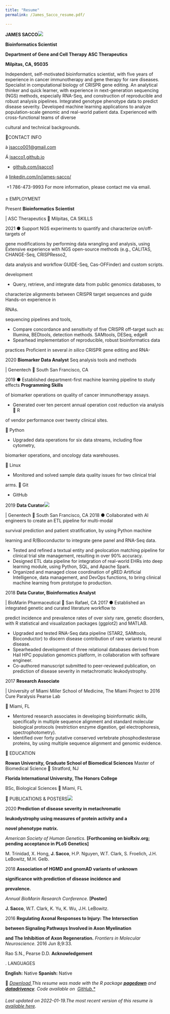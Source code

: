 ```yaml
---
title: "Resume"
permalink: /James_Sacco_resume.pdf/

---
```


**JAMES SACCO![](Aspose.Words.eb3063da-8c09-487f-9519-44c07f4ce427.001.png)**

**Bioinformatics Scientist**

**Department of Gene and Cell Therapy** **ASC Therapeutics** 

**Milpitas, CA, 95035**

Independent, self-motivated bioinformatics scientist, with five years of experience in cancer immunotherapy and gene therapy for rare diseases. Specialist in computational biology of CRISPR gene editing. An analytical thinker and quick learner, with experience in next-generation sequencing (NGS) methods, especially RNA-Seq, and construction of reproducible and robust analysis pipelines. Integrated genotype phenotype data to predict disease severity. Developed machine learning applications to analyze population-scale genomic and real-world patient data. Experienced with cross-functional teams of diverse

cultural and technical backgrounds.

CONTACT INFO

à <jsacco001@gmail.com>

Á [jsacco1.github.io](https://jsacco1.github.io/)

- [github.com/jsacco1](https://github.com/jsacco1)

á [linkedin.com/in/james-sacco/](https://www.linkedin.com/in/james-sacco/)

 +1 786-473-9993 For more information, please contact me via email.

± EMPLOYMENT

Present **Bioinformatics Scientist**

| ASC Therapeutics  Milpitas, CA SKILLS

2021 ● Support NGS experiments to quantify and characterize on/off-targets of

gene modifications by performing data wrangling and analysis, using Extensive experience with NGS open-source methods (e.g., CALITAS, CHANGE-Seq, CRISPResso2,

data analysis and workflow GUIDE-Seq, Cas-OFFinder) and custom scripts.

development

- Query, retrieve, and integrate data from public genomics databases, to

characterize alignments between CRISPR target sequences and guide Hands-on experience in

RNAs.

sequencing pipelines and tools,

- Compare concordance and sensitivity of five CRISPR off-target such as: Illumina, BEDtools, detection methods. SAMtools, DESeq, edgeR
- Spearhead implementation of reproducible, robust bioinformatics data

practices Proficient in several *in silico* CRISPR gene editing and RNA-

2020 **Biomarker Data Analyst** Seq analysis tools and methods

| Genentech  South San Francisco, CA

2019 ● Established department-first machine learning pipeline to study effects **Programming Skills**

of biomarker operations on quality of cancer immunotherapy assays.

- Generated over ten percent annual operation cost reduction via analysis  R

of vendor performance over twenty clinical sites.

 Python

- Upgraded data operations for six data streams, including flow cytometry,

biomarker operations, and oncology data warehouses.

 Linux

- Monitored and solved sample data quality issues for two clinical trial

arms.  Git

- GitHub

2019 **Data Curator![](Aspose.Words.eb3063da-8c09-487f-9519-44c07f4ce427.002.png)**

| Genentech  South San Francisco, CA 2018 ● Collaborated with AI engineers to create an ETL pipeline for multi-modal

survival prediction and patient stratification, by using Python machine

learning and R/Bioconductor to integrate gene panel and RNA-Seq data.

- Tested and refined a textual entity and geolocation matching pipeline for clinical trial site management, resulting in over 90% accuracy.
- Designed ETL data pipeline for integration of real-world EHRs into deep learning module, using Python, SQL, and Apache Spark.
- Organized and managed close coordination of gRED Artificial Intelligence, data management, and DevOps functions, to bring clinical machine learning from prototype to production.

2018 **Data Curator, Bioinformatics Analyst**

| BioMarin Pharmaceutical  San Rafael, CA 2017 ● Established an integrated genetic and curated literature workflow to

predict incidence and prevalence rates of over sixty rare, genetic disorders, with R statistical and visualization packages (ggplot2) and MATLAB.

- Upgraded and tested RNA-Seq data pipeline (STAR2, SAMtools, Bioconductor) to discern disease contribution of rare variants to neural disease.
- Spearheaded development of three relational databases derived from Hail HPC population genomics platform, in collaboration with software engineer.
- Co-authored manuscript submitted to peer-reviewed publication, on prediction of disease severity in metachromatic leukodystrophy.

2017 **Research Associate**

| University of Miami Miller School of Medicine, The Miami Project to 2016 Cure Paralysis Pearse Lab

 Miami, FL

- Mentored research associates in developing bioinformatic skills, specifically in multiple sequence alignment and standard molecular biological protocols (restriction enzyme digestion, gel electrophoresis, spectrophotometry).
- Identified over forty putative conserved vertebrate phosphodiesterase proteins, by using multiple sequence alignment and genomic evidence.

 EDUCATION

**Rowan University, Graduate School of Biomedical Sciences** Master of Biomedical Science  Stratford, NJ

**Florida International University, The Honors College**

BSc, Biological Sciences  Miami, FL

 PUBLICATIONS & POSTERS![](Aspose.Words.eb3063da-8c09-487f-9519-44c07f4ce427.003.png)

2020 **Prediction of disease severity in metachromatic**

**leukodystrophy using measures of protein activity and a**

**novel phenotype matrix.**

*American Society of Human Genetics.* **[Forthcoming on bioRxiv.org; pending acceptance in PLoS Genetics]**

M. Trinidad, X. Hong, **J. Sacco**, H.P. Nguyen, W.T. Clark, S. Froelich, J.H. LeBowitz, M.H. Gelb.

2018 **Association of HGMD and gnomAD variants of unknown**

**significance with prediction of disease incidence and**

**prevalence.**

*Annual BioMarin Research Conference.* **[Poster]**

**J. Sacco**, W.T. Clark, K. Yu, K. Wu, J.H. LeBowitz.

2016 **Regulating Axonal Responses to Injury: The Intersection**

**between Signaling Pathways Involved in Axon Myelination**

**and The Inhibition of Axon Regeneration.** *Frontiers in Molecular Neuroscience.* 2016 Jun 8;9:33.

Rao S.N., Pearse D.D. **Acknowledgement**

. LANGUAGES

**English:** Native **Spanish:** Native

 *[Download ](https://jsacco1.github.io/James_Sacco_resume.pdf)This resume was made with the R package [**pagedown**](https://github.com/rstudio/pagedown) and [**datadrivencv**](http://nickstrayer.me/datadrivencv/index.html). Code available on*  *[GitHub.*](https://github.com/jsacco1/resume)*

*Last updated on 2022-01-19.The most recent version of this resume is [available here](https://jsacco1.github.io/James_Sacco_resume.pdf).*
